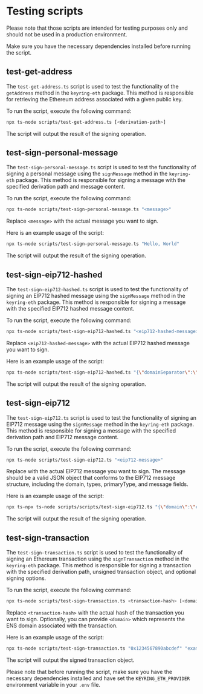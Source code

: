 # Testing scripts

Please note that those scripts are intended for testing purposes only and should not be used in a production environment.

Make sure you have the necessary dependencies installed before running the script.

## test-get-address

The `test-get-address.ts` script is used to test the functionality of the `getAddress` method in the `keyring-eth` package. This method is responsible for retrieving the Ethereum address associated with a given public key.

To run the script, execute the following command:

```bash
npx ts-node scripts/test-get-address.ts [<derivation-path>]
```

The script will output the result of the signing operation.

## test-sign-personal-message

The `test-sign-personal-message.ts` script is used to test the functionality of signing a personal message using the `signMessage` method in the `keyring-eth` package. This method is responsible for signing a message with the specified derivation path and message content.

To run the script, execute the following command:

```bash
npx ts-node scripts/test-sign-personal-message.ts "<message>"
```

Replace `<message>` with the actual message you want to sign.

Here is an example usage of the script:

```bash
npx ts-node scripts/test-sign-personal-message.ts "Hello, World"
```

The script will output the result of the signing operation.

## test-sign-eip712-hashed

The `test-sign-eip712-hashed.ts` script is used to test the functionality of signing an EIP712 hashed message using the `signMessage` method in the `keyring-eth` package. This method is responsible for signing a message with the specified EIP712 hashed message content.

To run the script, execute the following command:

```bash
npx ts-node scripts/test-sign-eip712-hashed.ts "<eip712-hashed-message>"
```

Replace `<eip712-hashed-message>` with the actual EIP712 hashed message you want to sign.

Here is an example usage of the script:

```bash
npx ts-node scripts/test-sign-eip712-hashed.ts "{\"domainSeparator\":\"0x1234567890\",\"hashStruct\":\"0xabcdef1234567890\"}"
```

The script will output the result of the signing operation.

## test-sign-eip712

The `test-sign-eip712.ts` script is used to test the functionality of signing an EIP712 message using the `signMessage` method in the `keyring-eth` package. This method is responsible for signing a message with the specified derivation path and EIP712 message content.

To run the script, execute the following command:

```bash
npx ts-node scripts/test-sign-eip712.ts "<eip712-message>"
```

Replace <eip712-message> with the actual EIP712 message you want to sign. The message should be a valid JSON object that conforms to the EIP712 message structure, including the domain, types, primaryType, and message fields.

Here is an example usage of the script:

```bash
npx ts-npx ts-node scripts/scripts/test-sign-eip712.ts "{\"domain\":\"example.com\",\"types\":{\"EIP712Domain\":[{\"name\":\"name\",\"type\":\"string\"}]},\"primaryType\":\"EIP712Domain\",\"message\":{\"name\":\"Test\"}}"
```

The script will output the result of the signing operation.

## test-sign-transaction

The `test-sign-transaction.ts` script is used to test the functionality of signing an Ethereum transaction using the `signTransaction` method in the `keyring-eth` package. This method is responsible for signing a transaction with the specified derivation path, unsigned transaction object, and optional signing options.

To run the script, execute the following command:

```bash
npx ts-node scripts/test-sign-transaction.ts <transaction-hash> [<domain>]
```

Replace `<transaction-hash>` with the actual hash of the transaction you want to sign. Optionally, you can provide `<domain>` which represents the ENS domain associated with the transaction.

Here is an example usage of the script:

```bash
npx ts-node scripts/test-sign-transaction.ts "0x1234567890abcdef" "example.eth"
```

The script will output the signed transaction object.

Please note that before running the script, make sure you have the necessary dependencies installed and have set the `KEYRING_ETH_PROVIDER` environment variable in your `.env` file.
